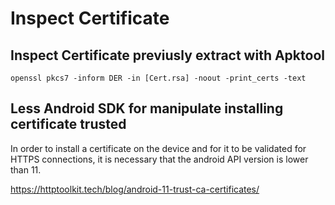 # Inspect Certificate

## Inspect Certificate previusly extract with Apktool
```openssl pkcs7 -inform DER -in [Cert.rsa] -noout -print_certs -text```

## Less Android SDK for manipulate installing certificate trusted

In order to install a certificate on the device and for it to be validated for HTTPS connections, it is necessary that the android API version is lower than 11.

https://httptoolkit.tech/blog/android-11-trust-ca-certificates/
